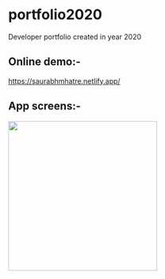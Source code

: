 # portfolio2020
Developer portfolio created in year 2020

## Online demo:-
https://saurabhmhatre.netlify.app/

## App screens:-  
<img src="https://res.cloudinary.com/dk22rcdch/image/upload/v1616863953/Blogimages/Screenshot_2021-03-27_at_10.22.26_PM_gspg87.png" height="300px" />
